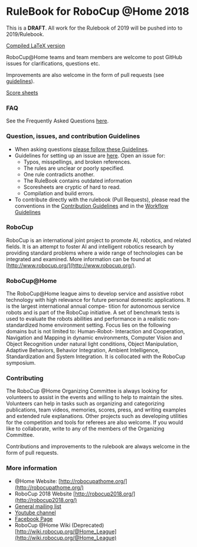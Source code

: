 RuleBook for RoboCup @Home 2018
===============================

This is a **DRAFT**.
All work for the Rulebook of 2019 will be pushed into to 2019/Rulebook.

[Compiled LaTeX version](http://latex.aslushnikov.com/compile?git=git://github.com/RoboCupAtHome/RuleBook.git&target=Rulebook.tex)

RoboCup@Home teams and team members are welcome to post GitHub issues for clarifications, questions etc. 

Improvements are also welcome in the form of pull requests (see [guidelines](https://github.com/RoboCupAtHome/RuleBook/wiki/Guidelines)). 

[Score sheets](http://latex.aslushnikov.com/compile?git=git://github.com/RoboCupAtHome/RuleBook.git&target=score_sheets.tex)

### FAQ
See the Frequently Asked Questions [here](https://github.com/RoboCupAtHome/RuleBook/wiki/FAQ:-Frequently-Asked-Questions).

### Question, issues, and contribution Guidelines
- When asking questions [please follow these Guidelines](https://github.com/RoboCupAtHome/RuleBook/wiki/Guidelines:-Questions).
- Guidelines for setting up an issue are [here](https://github.com/RoboCupAtHome/RuleBook/wiki/Guidelines:-Issues). Open an issue for:
  - Typos, misspellings, and broken references.
  - The rules are unclear or poorly specified.
  - One rule contradicts another.
  - The RuleBook contains outdated information
  - Scoresheets are cryptic of hard to read.
  - Compilation and build errors.
- To contribute directly with the rulebook (Pull Requests), please read the conventions in the [Contribution Guidelines](https://github.com/RoboCupAtHome/RuleBook/wiki/Guidelines:-Contributing) and in the [Workflow Guidelines](https://github.com/RoboCupAtHome/RuleBook/wiki/Guidelines:-Workflow)

### RoboCup
RoboCup
is an international joint project to promote AI, robotics, and related fields.  It is an attempt to foster AI and intelligent robotics research by providing standard problems where a wide range of technologies can be integrated and examined.  More information can be found at [http://www.robocup.org/](http://www.robocup.org/).

### RoboCup@Home
The RoboCup@Home league aims to develop service and assistive robot technology with high relevance for future personal domestic applications. It is the largest international annual compe- tition for autonomous service robots and is part of the RoboCup initiative. A set of benchmark tests is used to evaluate the robots abilities and performance in a realistic non-standardized home environment setting.  Focus lies on the following domains but is not limited to:  Human-Robot- Interaction  and  Cooperation,  Navigation  and  Mapping  in  dynamic  environments,  Computer Vision and Object Recognition under natural light conditions, Object Manipulation, Adaptive Behaviors, Behavior Integration, Ambient Intelligence, Standardization and System Integration. It is collocated with the RoboCup symposium.

### Contributing
The RoboCup @Home Organizing Committee is always looking for volunteers to assist in the events and willing to help to maintain the sites. Volunteers can help in tasks such as organizing and categorizing publications, team videos, memories, scores, press, and writing examples and extended rule explanations. Other projects such as developing utilities for the competition and tools for referees are also welcome. If you would like to collaborate, write to any of the members of the Organizing Committee.

Contributions and improvements to the rulebook are always welcome in the form of pull requests.

### More information
- @Home Website: [http://robocupathome.org/](http://robocupathome.org/)
- RoboCup 2018 Website [http://robocup2018.org/](http://robocup2018.org/)
- [General mailing list](http://lists.robocup.org/cgi-bin/mailman/listinfo/robocup-athome)
- [Youtube channel](https://www.youtube.com/channel/UChkdCpT0xrFMMt-_N8wSVew/)
- [Facebook Page](https://www.facebook.com/robocupathome/)
- RoboCup @Home Wiki (Deprecated) [http://wiki.robocup.org/@Home_League](http://wiki.robocup.org/@Home_League)